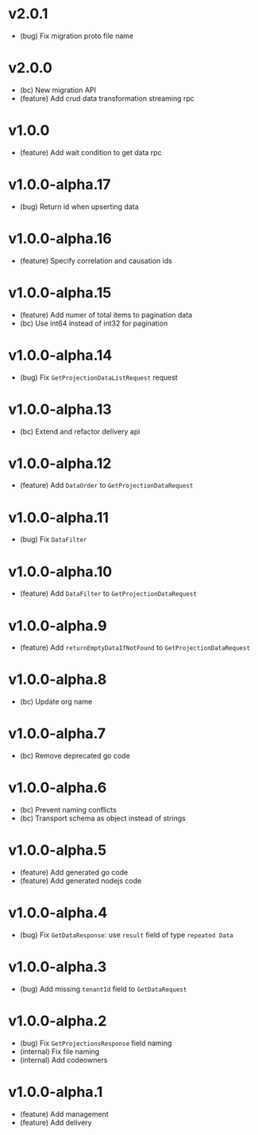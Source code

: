 # v2.0.1

-   (bug) Fix migration proto file name

# v2.0.0

-   (bc) New migration API
-   (feature) Add crud data transformation streaming rpc

# v1.0.0

-   (feature) Add wait condition to get data rpc

# v1.0.0-alpha.17

-   (bug) Return id when upserting data

# v1.0.0-alpha.16

-   (feature) Specify correlation and causation ids

# v1.0.0-alpha.15

-   (feature) Add numer of total items to pagination data
-   (bc) Use int64 instead of int32 for pagination

# v1.0.0-alpha.14

-   (bug) Fix `GetProjectionDataListRequest` request

# v1.0.0-alpha.13

-   (bc) Extend and refactor delivery api

# v1.0.0-alpha.12

-   (feature) Add `DataOrder` to `GetProjectionDataRequest`

# v1.0.0-alpha.11

-   (bug) Fix `DataFilter`

# v1.0.0-alpha.10

-   (feature) Add `DataFilter` to `GetProjectionDataRequest`

# v1.0.0-alpha.9

-   (feature) Add `returnEmptyDataIfNotFound` to `GetProjectionDataRequest`

# v1.0.0-alpha.8

-   (bc) Update org name

# v1.0.0-alpha.7

-   (bc) Remove deprecated go code

# v1.0.0-alpha.6

-   (bc) Prevent naming conflicts
-   (bc) Transport schema as object instead of strings

# v1.0.0-alpha.5

-   (feature) Add generated go code
-   (feature) Add generated nodejs code

# v1.0.0-alpha.4

-   (bug) Fix `GetDataResponse`: use `result` field of type `repeated Data`

# v1.0.0-alpha.3

-   (bug) Add missing `tenantId` field to `GetDataRequest`

# v1.0.0-alpha.2

-   (bug) Fix `GetProjectionsResponse` field naming
-   (internal) Fix file naming
-   (internal) Add codeowners

# v1.0.0-alpha.1

-   (feature) Add management
-   (feature) Add delivery
